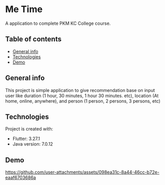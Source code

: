 # Me Time

A application to complete PKM KC College course.

## Table of contents
* [General info](#general-info)
* [Technologies](#technologies)
* [Demo](#demo)

## General info
This project is simple application to give recommendation base on input user like duration (1 hour, 30 minutes, 1 hour 30 minutes. etc), location (At home, online, anywhere), and person (1 person, 2 persons, 3 persons, etc)
	
## Technologies
Project is created with:
* Flutter: 3.27.1
* Java version: 7.0.12

## Demo
https://github.com/user-attachments/assets/098ea31c-8a44-46cc-b72e-eaaf6703686a

